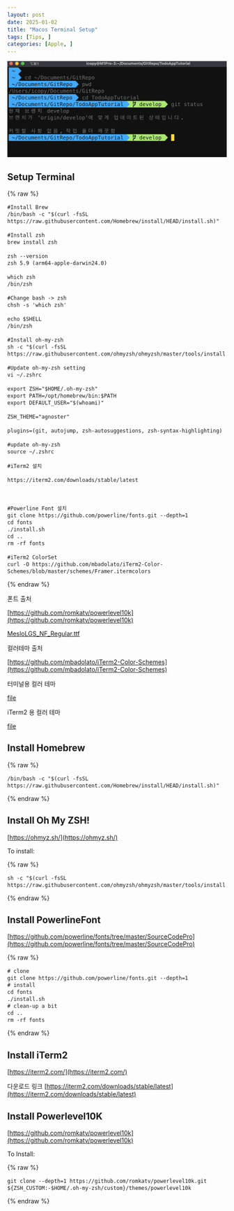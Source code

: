 ```yaml
---
layout: post
date: 2025-01-02
title: "Macos Terminal Setup"
tags: [Tips, ]
categories: [Apple, ]
---
```



![0](/assets/img/2025-01-02-Macos-Terminal-Setup.md/0.png)



## Setup Terminal



{% raw %}
```shell
#Install Brew
/bin/bash -c "$(curl -fsSL https://raw.githubusercontent.com/Homebrew/install/HEAD/install.sh)"

#Install zsh
brew install zsh

zsh --version
zsh 5.9 (arm64-apple-darwin24.0)

which zsh
/bin/zsh

#Change bash -> zsh
chsh -s 'which zsh'

echo $SHELL
/bin/zsh

#Install oh-my-zsh
sh -c "$(curl -fsSL https://raw.githubusercontent.com/ohmyzsh/ohmyzsh/master/tools/install.sh)"

#Update oh-my-zsh setting
vi ~/.zshrc

export ZSH="$HOME/.oh-my-zsh"
export PATH=/opt/homebrew/bin:$PATH
export DEFAULT_USER="$(whoami)"

ZSH_THEME="agnoster"

plugins=(git, autojump, zsh-autosuggestions, zsh-syntax-highlighting)

#update oh-my-zsh
source ~/.zshrc

#iTerm2 설치

https://iterm2.com/downloads/stable/latest



#Powerline Font 설치
git clone https://github.com/powerline/fonts.git --depth=1
cd fonts
./install.sh
cd ..
rm -rf fonts

#iTerm2 ColorSet
curl -O https://github.com/mbadolato/iTerm2-Color-Schemes/blob/master/schemes/Framer.itermcolors
```
{% endraw %}



폰트 출처


[https://github.com/romkatv/powerlevel10k](https://github.com/romkatv/powerlevel10k)


[MesloLGS_NF_Regular.ttf](https://prod-files-secure.s3.us-west-2.amazonaws.com/6418cdd3-3974-4c93-91e2-ff78d8683257/3230b59b-0400-4488-9b1f-e87eed5e220b/MesloLGS_NF_Regular.ttf?X-Amz-Algorithm=AWS4-HMAC-SHA256&X-Amz-Content-Sha256=UNSIGNED-PAYLOAD&X-Amz-Credential=ASIAZI2LB466WAEILPAK%2F20250219%2Fus-west-2%2Fs3%2Faws4_request&X-Amz-Date=20250219T140400Z&X-Amz-Expires=3600&X-Amz-Security-Token=IQoJb3JpZ2luX2VjEHsaCXVzLXdlc3QtMiJIMEYCIQDodePCPI9n6bf7gPhKQVRq2FDcyifUJfrPwoqg9UPxEwIhAPqE3HOyO7Qwp8lsHszd0aWJc5i40tDaPjXU%2FlEpupLIKogECKT%2F%2F%2F%2F%2F%2F%2F%2F%2F%2FwEQABoMNjM3NDIzMTgzODA1IgzFcO2J7O%2FEIoQQKuUq3AOYNqwUg2Nm6vJcZUmWswY2xZpicMao30DeCS1rYaUnjIua3HEfUvSDgbXF4kuMxoIGeuGNN6UMLlXVJE0NqRpkLff83eRNAVLjI4aPhDOJTr9vr5dlaRGNqAEiN0BIbcb8djv3LoCbtme9MZJBwuATeMtZNayASRLISbDNzKTu8WSETb5yiKIPmY0cwRF1OFYHgw%2F0Am8ir4emLV7KY82%2BVBto72eG7Vd7blNw%2FqUqtBYOZNBnzP%2FzsjzBXAFhq%2BCuQh1wxrCtGC1ebEDv%2BNYumYKBpl7dCNTn%2BvSKrAXcawxis9V9mRKHwWvLs22eJPcW8bNg2I1ZQGh8LLWQMNO4k9VdpOCxYZIRxxrt6LGiV4UPAIXS8E5qL4rSEjBTX%2Bs54kQjqh0Fb5Ss2YP8E7QXAs0LwRTVUZeOsnqbxTsaLn4nYqnPOg0fZwxLq0rLz11FSjvbYo%2BHDi6p5kYneXzmG1qvpJQRp72CVjneuWB7tsrVkRZdpmaQZUsN0AKb5PAF7zwLtaWEq87xZH1ZoS2%2Fw8nQufBl6ukkhGGvffGQE%2F4CEaCbZ40vYQjzY%2FOUexX59bi9wOP2LsFcNh4o9QQWI7DY5EKezU7nwTtkEgQjYlL1hYebdZoBkKy0GzCd%2Bta9BjqkAbqwXE413DlOxXYS%2FT6bwNnW7pZenzxsg%2BhilH4PJQ%2FNfUQd%2BwzIZyFjYyr6YXDCDV46PJJSzrmknB%2BHXxtoJVJrt0jtZug0q6cr9njUtB2fNacT%2F6maLw9nWdd7%2FEJHpOdmmYBochKzkz82Pf1lHGPisKlmnI%2BVWhmvv6mGa0w%2FyMmuVI7dwWTaItQ9x7Gj14xMSlfUiE1uYB67y3IE0V03aGma&X-Amz-Signature=f7c5a720d21a07c9e8d27001ac01df30cc459ca7bc9e8444ecff74fce81d8cfd&X-Amz-SignedHeaders=host&x-id=GetObject)


컬러테마 출처


[https://github.com/mbadolato/iTerm2-Color-Schemes](https://github.com/mbadolato/iTerm2-Color-Schemes)



터미널용 컬러 테마


[file](https://prod-files-secure.s3.us-west-2.amazonaws.com/6418cdd3-3974-4c93-91e2-ff78d8683257/d3a6c42d-c62b-4f75-bb68-59d217cc4e17/Framer.terminal?X-Amz-Algorithm=AWS4-HMAC-SHA256&X-Amz-Content-Sha256=UNSIGNED-PAYLOAD&X-Amz-Credential=ASIAZI2LB466WAEILPAK%2F20250219%2Fus-west-2%2Fs3%2Faws4_request&X-Amz-Date=20250219T140400Z&X-Amz-Expires=3600&X-Amz-Security-Token=IQoJb3JpZ2luX2VjEHsaCXVzLXdlc3QtMiJIMEYCIQDodePCPI9n6bf7gPhKQVRq2FDcyifUJfrPwoqg9UPxEwIhAPqE3HOyO7Qwp8lsHszd0aWJc5i40tDaPjXU%2FlEpupLIKogECKT%2F%2F%2F%2F%2F%2F%2F%2F%2F%2FwEQABoMNjM3NDIzMTgzODA1IgzFcO2J7O%2FEIoQQKuUq3AOYNqwUg2Nm6vJcZUmWswY2xZpicMao30DeCS1rYaUnjIua3HEfUvSDgbXF4kuMxoIGeuGNN6UMLlXVJE0NqRpkLff83eRNAVLjI4aPhDOJTr9vr5dlaRGNqAEiN0BIbcb8djv3LoCbtme9MZJBwuATeMtZNayASRLISbDNzKTu8WSETb5yiKIPmY0cwRF1OFYHgw%2F0Am8ir4emLV7KY82%2BVBto72eG7Vd7blNw%2FqUqtBYOZNBnzP%2FzsjzBXAFhq%2BCuQh1wxrCtGC1ebEDv%2BNYumYKBpl7dCNTn%2BvSKrAXcawxis9V9mRKHwWvLs22eJPcW8bNg2I1ZQGh8LLWQMNO4k9VdpOCxYZIRxxrt6LGiV4UPAIXS8E5qL4rSEjBTX%2Bs54kQjqh0Fb5Ss2YP8E7QXAs0LwRTVUZeOsnqbxTsaLn4nYqnPOg0fZwxLq0rLz11FSjvbYo%2BHDi6p5kYneXzmG1qvpJQRp72CVjneuWB7tsrVkRZdpmaQZUsN0AKb5PAF7zwLtaWEq87xZH1ZoS2%2Fw8nQufBl6ukkhGGvffGQE%2F4CEaCbZ40vYQjzY%2FOUexX59bi9wOP2LsFcNh4o9QQWI7DY5EKezU7nwTtkEgQjYlL1hYebdZoBkKy0GzCd%2Bta9BjqkAbqwXE413DlOxXYS%2FT6bwNnW7pZenzxsg%2BhilH4PJQ%2FNfUQd%2BwzIZyFjYyr6YXDCDV46PJJSzrmknB%2BHXxtoJVJrt0jtZug0q6cr9njUtB2fNacT%2F6maLw9nWdd7%2FEJHpOdmmYBochKzkz82Pf1lHGPisKlmnI%2BVWhmvv6mGa0w%2FyMmuVI7dwWTaItQ9x7Gj14xMSlfUiE1uYB67y3IE0V03aGma&X-Amz-Signature=af8bc03e5db753dd3c93c61ba20d7ba6979da6f3d171fad5da63446c26d7162b&X-Amz-SignedHeaders=host&x-id=GetObject)


iTerm2 용 컬러 테마


[file](https://prod-files-secure.s3.us-west-2.amazonaws.com/6418cdd3-3974-4c93-91e2-ff78d8683257/c0a60f17-c7c2-4720-9496-d840b2564836/Framer.itermcolors?X-Amz-Algorithm=AWS4-HMAC-SHA256&X-Amz-Content-Sha256=UNSIGNED-PAYLOAD&X-Amz-Credential=ASIAZI2LB466WAEILPAK%2F20250219%2Fus-west-2%2Fs3%2Faws4_request&X-Amz-Date=20250219T140400Z&X-Amz-Expires=3600&X-Amz-Security-Token=IQoJb3JpZ2luX2VjEHsaCXVzLXdlc3QtMiJIMEYCIQDodePCPI9n6bf7gPhKQVRq2FDcyifUJfrPwoqg9UPxEwIhAPqE3HOyO7Qwp8lsHszd0aWJc5i40tDaPjXU%2FlEpupLIKogECKT%2F%2F%2F%2F%2F%2F%2F%2F%2F%2FwEQABoMNjM3NDIzMTgzODA1IgzFcO2J7O%2FEIoQQKuUq3AOYNqwUg2Nm6vJcZUmWswY2xZpicMao30DeCS1rYaUnjIua3HEfUvSDgbXF4kuMxoIGeuGNN6UMLlXVJE0NqRpkLff83eRNAVLjI4aPhDOJTr9vr5dlaRGNqAEiN0BIbcb8djv3LoCbtme9MZJBwuATeMtZNayASRLISbDNzKTu8WSETb5yiKIPmY0cwRF1OFYHgw%2F0Am8ir4emLV7KY82%2BVBto72eG7Vd7blNw%2FqUqtBYOZNBnzP%2FzsjzBXAFhq%2BCuQh1wxrCtGC1ebEDv%2BNYumYKBpl7dCNTn%2BvSKrAXcawxis9V9mRKHwWvLs22eJPcW8bNg2I1ZQGh8LLWQMNO4k9VdpOCxYZIRxxrt6LGiV4UPAIXS8E5qL4rSEjBTX%2Bs54kQjqh0Fb5Ss2YP8E7QXAs0LwRTVUZeOsnqbxTsaLn4nYqnPOg0fZwxLq0rLz11FSjvbYo%2BHDi6p5kYneXzmG1qvpJQRp72CVjneuWB7tsrVkRZdpmaQZUsN0AKb5PAF7zwLtaWEq87xZH1ZoS2%2Fw8nQufBl6ukkhGGvffGQE%2F4CEaCbZ40vYQjzY%2FOUexX59bi9wOP2LsFcNh4o9QQWI7DY5EKezU7nwTtkEgQjYlL1hYebdZoBkKy0GzCd%2Bta9BjqkAbqwXE413DlOxXYS%2FT6bwNnW7pZenzxsg%2BhilH4PJQ%2FNfUQd%2BwzIZyFjYyr6YXDCDV46PJJSzrmknB%2BHXxtoJVJrt0jtZug0q6cr9njUtB2fNacT%2F6maLw9nWdd7%2FEJHpOdmmYBochKzkz82Pf1lHGPisKlmnI%2BVWhmvv6mGa0w%2FyMmuVI7dwWTaItQ9x7Gj14xMSlfUiE1uYB67y3IE0V03aGma&X-Amz-Signature=11e7449d35a8246fb708119005b1283868779e95864177bb275b9912ee552c37&X-Amz-SignedHeaders=host&x-id=GetObject)



## Install Homebrew



{% raw %}
```shell
/bin/bash -c "$(curl -fsSL https://raw.githubusercontent.com/Homebrew/install/HEAD/install.sh)"
```
{% endraw %}




## Install Oh My ZSH!


[https://ohmyz.sh/](https://ohmyz.sh/)


To install:



{% raw %}
```shell
sh -c "$(curl -fsSL https://raw.githubusercontent.com/ohmyzsh/ohmyzsh/master/tools/install.sh)"
```
{% endraw %}




## Install PowerlineFont


[https://github.com/powerline/fonts/tree/master/SourceCodePro](https://github.com/powerline/fonts/tree/master/SourceCodePro)



{% raw %}
```shell
# clone
git clone https://github.com/powerline/fonts.git --depth=1
# install
cd fonts
./install.sh
# clean-up a bit
cd ..
rm -rf fonts
```
{% endraw %}




## Install iTerm2


[https://iterm2.com/](https://iterm2.com/)


다운로드 링크
[https://iterm2.com/downloads/stable/latest](https://iterm2.com/downloads/stable/latest)



## Install Powerlevel10K


[https://github.com/romkatv/powerlevel10k](https://github.com/romkatv/powerlevel10k)


To Install:



{% raw %}
```shell
git clone --depth=1 https://github.com/romkatv/powerlevel10k.git ${ZSH_CUSTOM:-$HOME/.oh-my-zsh/custom}/themes/powerlevel10k
```
{% endraw %}


